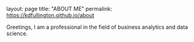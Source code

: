 layout: page
title: "ABOUT ME"
permalink: https://kdfullington.github.io/about

Greetings, I am a professional in the field of business analytics and data science. 